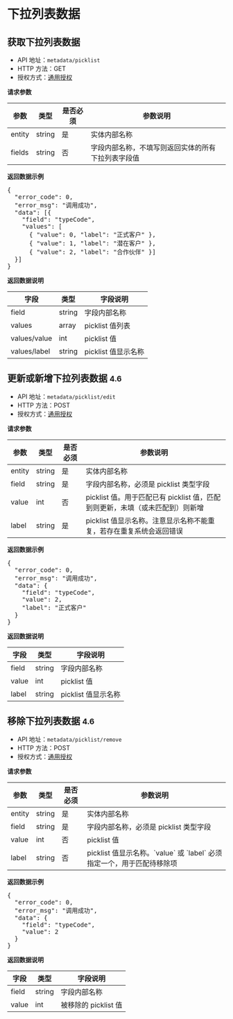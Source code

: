 # 下拉列表数据

## 获取下拉列表数据

- API 地址：`metadata/picklist`
- HTTP 方法：GET
- 授权方式：[通用授权](auth-intro.html)

**请求参数**
<table>
<thead>
	<tr>
		<th>参数</th>
		<th>类型</th>
		<th>是否必须</th>
		<th>参数说明</th>
	</tr>
</thead>
<tbody>
	<tr>
		<td>entity</td>
		<td>string</td>
		<td>是</td>
		<td>实体内部名称</td>
	</tr>
  <tr>
		<td>fields</td>
		<td>string</td>
		<td>否</td>
		<td>字段内部名称，不填写则返回实体的所有下拉列表字段值</td>
	</tr>
</tbody>
</table>

**返回数据示例**

<pre>
{
  "error_code": 0,
  "error_msg": "调用成功",
  "data": [{
    "field": "typeCode",
    "values": [
      { "value": 0, "label": "正式客户" },
      { "value": 1, "label": "潜在客户" },
      { "value": 2, "label": "合作伙伴" }]
  }]
}
</pre>

**返回数据说明**
<table>
<thead>
	<tr>
		<th>字段</th>
		<th>类型</th>
		<th>字段说明</th>
	</tr>
</thead>
<tbody>
	<tr>
		<td>field</td>
		<td>string</td>
		<td>字段内部名称</td>
	</tr>
  <tr>
		<td>values</td>
		<td>array</td>
		<td>picklist 值列表</td>
	</tr>
  <tr>
		<td>values/value</td>
		<td>int</td>
		<td>picklist 值</td>
	</tr>
  <tr>
		<td>values/label</td>
		<td>string</td>
		<td>picklist 值显示名称</td>
	</tr>
</tbody>
</table>

## 更新或新增下拉列表数据 <small>4.6</small>

- API 地址：`metadata/picklist/edit`
- HTTP 方法：POST
- 授权方式：[通用授权](auth-intro.html)

**请求参数**
<table>
<thead>
	<tr>
		<th>参数</th>
		<th>类型</th>
		<th>是否必须</th>
		<th>参数说明</th>
	</tr>
</thead>
<tbody>
	<tr>
		<td>entity</td>
		<td>string</td>
		<td>是</td>
		<td>实体内部名称</td>
	</tr>
  <tr>
		<td>field</td>
		<td>string</td>
		<td>是</td>
		<td>字段内部名称，必须是 picklist 类型字段</td>
	</tr>
	<tr>
		<td>value</td>
		<td>int</td>
		<td>否</td>
		<td>picklist 值。用于匹配已有 picklist 值，匹配到则更新，未填（或未匹配到）则新增</td>
	</tr>
  <tr>
		<td>label</td>
		<td>string</td>
		<td>是</td>
		<td>picklist 值显示名称。注意显示名称不能重复，若存在重复系统会返回错误</td>
	</tr>
</tbody>
</table>

**返回数据示例**

<pre>
{
  "error_code": 0,
  "error_msg": "调用成功",
  "data": {
    "field": "typeCode",
    "value": 2,
    "label": "正式客户"
  }
}
</pre>

**返回数据说明**
<table>
<thead>
	<tr>
		<th>字段</th>
		<th>类型</th>
		<th>字段说明</th>
	</tr>
</thead>
<tbody>
	<tr>
		<td>field</td>
		<td>string</td>
		<td>字段内部名称</td>
	</tr>
	<tr>
		<td>value</td>
		<td>int</td>
		<td>picklist 值</td>
	</tr>
  <tr>
		<td>label</td>
		<td>string</td>
		<td>picklist 值显示名称</td>
	</tr>
</tbody>
</table>

## 移除下拉列表数据 <small>4.6</small>

- API 地址：`metadata/picklist/remove`
- HTTP 方法：POST
- 授权方式：[通用授权](auth-intro.html)

**请求参数**
<table>
<thead>
	<tr>
		<th>参数</th>
		<th>类型</th>
		<th>是否必须</th>
		<th>参数说明</th>
	</tr>
</thead>
<tbody>
	<tr>
		<td>entity</td>
		<td>string</td>
		<td>是</td>
		<td>实体内部名称</td>
	</tr>
  <tr>
		<td>field</td>
		<td>string</td>
		<td>是</td>
		<td>字段内部名称，必须是 picklist 类型字段</td>
	</tr>
	<tr>
		<td>value</td>
		<td>int</td>
		<td>否</td>
		<td>picklist 值</td>
	</tr>
  <tr>
		<td>label</td>
		<td>string</td>
		<td>否</td>
		<td>picklist 值显示名称。`value` 或 `label` 必须指定一个，用于匹配待移除项</td>
	</tr>
</tbody>
</table>

**返回数据示例**

<pre>
{
  "error_code": 0,
  "error_msg": "调用成功",
  "data": {
    "field": "typeCode",
    "value": 2
  }
}
</pre>

**返回数据说明**
<table>
<thead>
	<tr>
		<th>字段</th>
		<th>类型</th>
		<th>字段说明</th>
	</tr>
</thead>
<tbody>
	<tr>
		<td>field</td>
		<td>string</td>
		<td>字段内部名称</td>
	</tr>
	<tr>
		<td>value</td>
		<td>int</td>
		<td>被移除的 picklist 值</td>
	</tr>
</tbody>
</table>
